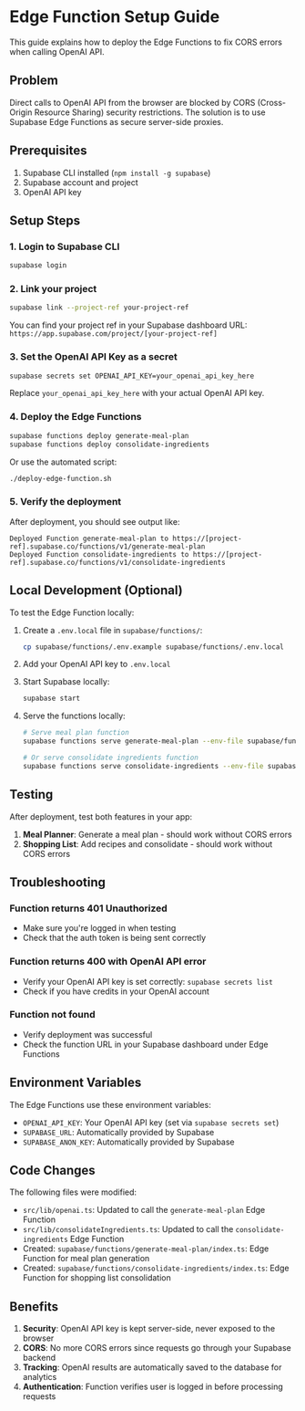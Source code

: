 # Edge Function Setup Guide

This guide explains how to deploy the Edge Functions to fix CORS errors when calling OpenAI API.

## Problem

Direct calls to OpenAI API from the browser are blocked by CORS (Cross-Origin Resource Sharing) security restrictions. The solution is to use Supabase Edge Functions as secure server-side proxies.

## Prerequisites

1. Supabase CLI installed (`npm install -g supabase`)
2. Supabase account and project
3. OpenAI API key

## Setup Steps

### 1. Login to Supabase CLI

```bash
supabase login
```

### 2. Link your project

```bash
supabase link --project-ref your-project-ref
```

You can find your project ref in your Supabase dashboard URL:
`https://app.supabase.com/project/[your-project-ref]`

### 3. Set the OpenAI API Key as a secret

```bash
supabase secrets set OPENAI_API_KEY=your_openai_api_key_here
```

Replace `your_openai_api_key_here` with your actual OpenAI API key.

### 4. Deploy the Edge Functions

```bash
supabase functions deploy generate-meal-plan
supabase functions deploy consolidate-ingredients
```

Or use the automated script:

```bash
./deploy-edge-function.sh
```

### 5. Verify the deployment

After deployment, you should see output like:

```
Deployed Function generate-meal-plan to https://[project-ref].supabase.co/functions/v1/generate-meal-plan
Deployed Function consolidate-ingredients to https://[project-ref].supabase.co/functions/v1/consolidate-ingredients
```

## Local Development (Optional)

To test the Edge Function locally:

1. Create a `.env.local` file in `supabase/functions/`:

   ```bash
   cp supabase/functions/.env.example supabase/functions/.env.local
   ```

2. Add your OpenAI API key to `.env.local`

3. Start Supabase locally:

   ```bash
   supabase start
   ```

4. Serve the functions locally:

   ```bash
   # Serve meal plan function
   supabase functions serve generate-meal-plan --env-file supabase/functions/.env.local

   # Or serve consolidate ingredients function
   supabase functions serve consolidate-ingredients --env-file supabase/functions/.env.local
   ```

## Testing

After deployment, test both features in your app:

1. **Meal Planner**: Generate a meal plan - should work without CORS errors
2. **Shopping List**: Add recipes and consolidate - should work without CORS errors

## Troubleshooting

### Function returns 401 Unauthorized

- Make sure you're logged in when testing
- Check that the auth token is being sent correctly

### Function returns 400 with OpenAI API error

- Verify your OpenAI API key is set correctly: `supabase secrets list`
- Check if you have credits in your OpenAI account

### Function not found

- Verify deployment was successful
- Check the function URL in your Supabase dashboard under Edge Functions

## Environment Variables

The Edge Functions use these environment variables:

- `OPENAI_API_KEY`: Your OpenAI API key (set via `supabase secrets set`)
- `SUPABASE_URL`: Automatically provided by Supabase
- `SUPABASE_ANON_KEY`: Automatically provided by Supabase

## Code Changes

The following files were modified:

- `src/lib/openai.ts`: Updated to call the `generate-meal-plan` Edge Function
- `src/lib/consolidateIngredients.ts`: Updated to call the `consolidate-ingredients` Edge Function
- Created: `supabase/functions/generate-meal-plan/index.ts`: Edge Function for meal plan generation
- Created: `supabase/functions/consolidate-ingredients/index.ts`: Edge Function for shopping list consolidation

## Benefits

1. **Security**: OpenAI API key is kept server-side, never exposed to the browser
2. **CORS**: No more CORS errors since requests go through your Supabase backend
3. **Tracking**: OpenAI results are automatically saved to the database for analytics
4. **Authentication**: Function verifies user is logged in before processing requests
